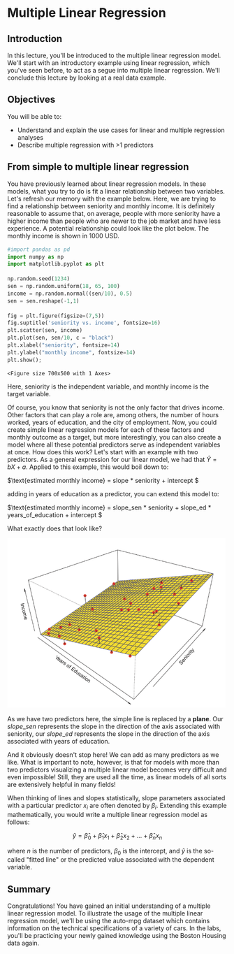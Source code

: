 
# Multiple Linear Regression

## Introduction
In this lecture, you'll be introduced to the multiple linear regression model. We'll start with an introductory example using linear regression, which you've seen before, to act as a segue into multiple linear regression. We'll conclude this lecture by looking at a real data example.

## Objectives
You will be able to:
* Understand and explain the use cases for linear and multiple regression analyses
* Describe multiple regression with >1 predictors

## From simple to multiple linear regression

You have previously learned about linear regression models. In these models, what you try to do is fit a linear relationship between two variables. Let's refresh our memory with the example below. Here, we are trying to find a relationship between seniority and monthly income. It is definitely reasonable to assume that, on average, people with more seniority have a higher income than people who are newer to the job market and have less experience. A potential relationship could look like the plot below. The monthly income is shown in 1000 USD.


```python
#import pandas as pd
import numpy as np
import matplotlib.pyplot as plt

np.random.seed(1234)
sen = np.random.uniform(18, 65, 100)
income = np.random.normal((sen/10), 0.5)
sen = sen.reshape(-1,1)

fig = plt.figure(figsize=(7,5))
fig.suptitle('seniority vs. income', fontsize=16)
plt.scatter(sen, income)
plt.plot(sen, sen/10, c = "black")
plt.xlabel("seniority", fontsize=14)
plt.ylabel("monthly income", fontsize=14)
plt.show();
```


    <Figure size 700x500 with 1 Axes>


Here, seniority is the independent variable, and monthly income is the target variable.

Of course, you know that seniority is not the only factor that drives income. Other factors that can play a role are, among others, the number of hours worked, years of education, and the city of employment. Now, you could create simple linear regression models for each of these factors and monthly outcome as a target, but more interestingly, you can also create a model where all these potential predictors serve as independent variables at once. How does this work? Let's start with an example with two predictors. As a general expression for our linear model, we had that $\hat Y = bX + a$. Applied to this example, this would boil down to:

$\text{estimated monthly income} = slope * seniority + intercept $


adding in years of education as a predictor, you can extend this model to:

$\text{estimated monthly income} = slope\_sen * seniority + slope\_ed * years\_of\_education  + intercept $

What exactly does that look like?

<img src="images/multiple_reg.png" width="500">

As we have two predictors here, the simple line is replaced by a **plane**. Our $slope\_sen$ represents the slope in the direction of the axis associated with seniority, our $slope\_ed$ represents the slope in the direction of the axis associated with years of education. 

And it obviously doesn't stop here! We can add as many predictors as we like. What is important to note, however, is that for models with more than two predictors visualizing a multiple linear model becomes very difficult and even impossible! Still, they are used all the time, as linear models of all sorts are extensively helpful in many fields!

When thinking of lines and slopes statistically, slope parameters associated with a particular predictor $x_i$ are often denoted by $\beta_i$. Extending this example mathematically, you would write a multiple linear regression model as follows:

$$ \hat y = \hat\beta_0 + \hat\beta_1 x_1 + \hat\beta_2 x_2 +\ldots + \hat\beta_n x_n $$ 

where $n$ is the number of predictors, $\beta_0$ is the intercept, and $\hat y$ is the so-called "fitted line" or the predicted value associated with the dependent variable.


## Summary

Congratulations! You have gained an initial understanding of a multiple linear regression model. To illustrate the usage of the multiple linear regression model, we'll be using the auto-mpg dataset which contains information on the technical specifications of a variety of cars. In the labs, you'll be practicing your newly gained knowledge using the Boston Housing data again.
